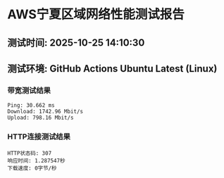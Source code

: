 # AWS宁夏区域网络性能测试报告
## 测试时间: 2025-10-25 14:10:30
## 测试环境: GitHub Actions Ubuntu Latest (Linux)

### 带宽测试结果
```
Ping: 30.662 ms
Download: 1742.96 Mbit/s
Upload: 798.16 Mbit/s
```

### HTTP连接测试结果
```
HTTP状态码: 307
响应时间: 1.287547秒
下载速度: 0字节/秒
```

